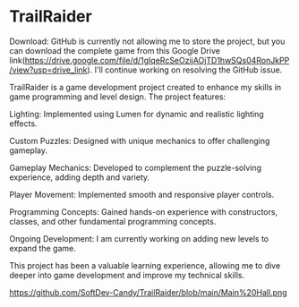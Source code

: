 # TrailRaider

Download: GitHub is currently not allowing me to store the project, but you can download the complete game from this Google Drive link(https://drive.google.com/file/d/1gIqeRcSeOzijAOjTD1hwSQs04RonJkPP/view?usp=drive_link). 
I'll continue working on resolving the GitHub issue.





TrailRaider is a game development project created to enhance my skills in game programming and level design. The project features:

Lighting: Implemented using Lumen for dynamic and realistic lighting effects.

Custom Puzzles: Designed with unique mechanics to offer challenging gameplay.

Gameplay Mechanics: Developed to complement the puzzle-solving experience, adding depth and variety.

Player Movement: Implemented smooth and responsive player controls.

Programming Concepts: Gained hands-on experience with constructors, classes, and other fundamental programming concepts.

Ongoing Development: I am currently working on adding new levels to expand the game.


This project has been a valuable learning experience, allowing me to dive deeper into game development and improve my technical skills.

https://github.com/SoftDev-Candy/TrailRaider/blob/main/Main%20Hall.png
